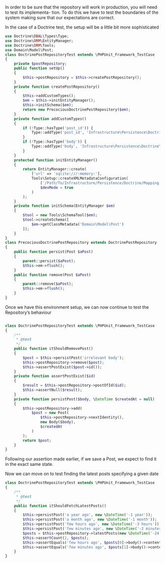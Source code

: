 In order to be sure that the repository will work in production, you will need to test its implementa- tion. To do this we have to test the boundaries of the system making sure that our expectations are correct.

In the case of a Doctrine test, the setup will be a little bit more sophisticated

```php
use Doctrine\DBAL\Types\Type;
use Doctrine\ORM\EntityManager;
use Doctrine\ORM\Tools;
use Domain\Model\Post;
class DoctrinePostRepositoryTest extends \PHPUnit_Framework_TestCase
{
    private $postRepository;
    public function setUp()
    {
        $this->postRepository = $this->createPostRepository();
    }
    private function createPostRepository()
    {
        $this->addCustomTypes();
        $em = $this->initEntityManager();
        $this->initSchema($em);
        return new PrecociousDoctrinePostRepository($em);
    }
    private function addCustomTypes()
    {
        if (!Type::hasType('post_id')) {
            Type::addType('post_id', 'Infrastructure\Persistence\Doctrine\Types\PostIdType');
        }
        if (!Type::hasType('body')) {
            Type::addType('body', 'Infrastructure\Persistence\Doctrine\Types\BodyType');
        }
    }
    protected function initEntityManager()
    {
        return EntityManager::create(
            ['url' => 'sqlite:///:memory:'],
            Tools\Setup::createXMLMetadataConfiguration(
                ['/Path/To/Infrastructure/Persistence/Doctrine/Mapping'],
                $devMode = true
            )
        );
    }
    private function initSchema(EntityManager $em)
    {
        $tool = new Tools\SchemaTool($em);
        $tool->createSchema([
            $em->getClassMetadata('Domain\Model\Post')
        ]);
    }
}
class PrecociousDoctrinePostRepository extends DoctrinePostRepository
{
    public function persist(Post $aPost)
    {
        parent::persist($aPost);
        $this->em->flush();
    }
    public function remove(Post $aPost)
    {
        parent::remove($aPost);
        $this->em->flush();
    }
}
```

Once we have this environment setup, we can now continue to test the Repository’s behaviour



```php

class DoctrinePostRepositoryTest extends \PHPUnit_Framework_TestCase
{
    /**
     * @test
     */
    public function itShouldRemovePost()
    {
        $post = $this->persistPost('irrelevant body');
        $this->postRepository->remove($post);
        $this->assertPostExist($post->id());
    }
    private function assertPostExist($id)
    {
        $result = $this->postRepository->postOfId($id);
        $this->assertNull($result);
    }
    private function persistPost($body, \DateTime $createdAt = null)
    {
        $this->postRepository->add(
            $post = new Post(
                $this->postRepository->nextIdentity(),
                new Body($body),
                $createdAt
            )
        );
        return $post;
    }
}
```

Following our assertion made earlier, if we save a Post, we expect to find it in the exact same state.

Now we can move on to test finding the latest posts specifying a given date



```php
class DoctrinePostRepositoryTest extends \PHPUnit_Framework_TestCase
{
    /**
     * @test
     */
    public function itShouldFetchLatestPosts()
    {
        $this->persistPost('a year ago', new \DateTime('-1 year'));
        $this->persistPost('a month ago', new \DateTime('-1 month'));
        $this->persistPost('few hours ago', new \DateTime('-3 hours'));
        $this->persistPost('few minutes ago', new \DateTime('-2 minutes'));
        $posts = $this->postRepository->latestPosts(new \DateTime('-24 hours'));
        $this->assertCount(2, $posts);
        $this->assertEquals('few hours ago', $posts[0]->body()->content());
        $this->assertEquals('few minutes ago', $posts[1]->body()->content());
    }
}
```



